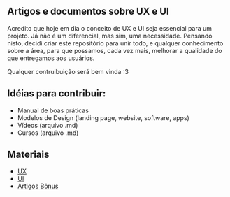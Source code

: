 ## Artigos e documentos sobre UX e UI

Acredito que hoje em dia o conceito de UX e UI seja essencial para um projeto. Já não é um diferencial, mas sim, uma necessidade. Pensando nisto, decidi criar este repositório para unir todo, e qualquer conhecimento sobre a área, para que possamos, cada vez mais, melhorar a qualidade do que entregamos aos usuários.

Qualquer contruibuição será bem vinda :3


## Idéias para contribuir:

* Manual de boas práticas
* Modelos de Design (landing page, website, software, apps)
* Vídeos (arquivo .md)
* Cursos (arquivo .md)


## Materiais

* [UX](https://github.com/aoiprivy/artigos-e-documentos-sobre-ux-e-ui/tree/master/UX)
* [UI](https://github.com/aoiprivy/artigos-e-documentos-sobre-ux-e-ui/tree/master/UI)
* [Artigos Bônus](https://github.com/aoiprivy/artigos-e-documentos-sobre-ux-e-ui/tree/master/Bonus)
